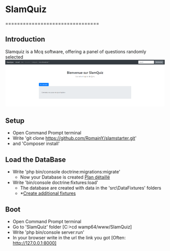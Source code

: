 # SlamQuiz
================================
## Introduction
Slamquiz is a Mcq software, offering a panel of questions randomly selected 
![Accueil](https://raw.githubusercontent.com/RomainY/SlamQuiz/develop/assets/screenshot_home.PNG)

## Setup
* Open Command Prompt terminal
* Write 'git clone https://github.com/RomainY/slamstarter.git'
* and 'Composer install'

## Load the DataBase
* Write 'php bin/console doctrine:migrations:migrate'
	* Now your Database is created
 	[Plan détaillé](https://github.com/RomainY/SlamQuiz/blob/develop/Astuces/00_symf_category_entity.txt)
* Write 'bin/console doctrine:fixtures:load'
	* The  database are created with data in the 'src\DataFixtures' folders
	* *[Create additional fixtures](https://github.com/RomainY/SlamQuiz/blob/develop/Astuces/02_create_category_fixtures.txt)


## Boot 
* Open Command Prompt terminal
* Go to 'SlamQuiz' folder [C:\>cd wamp64/www/SlamQuiz]
* Write 'php bin/console server:run'
* In your browser write in the url the link you got [Often: http://127.0.0.1:8000]

